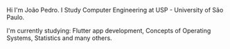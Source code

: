 Hi I'm João Pedro. 
I Study Computer Engineering at USP - University of São Paulo.

I'm currently studying: Flutter app development, Concepts of Operating Systems, Statistics and many others.
<!---
JoaoHardline/JoaoHardline is a ✨ special ✨ repository because its `README.md` (this file) appears on your GitHub profile.
You can click the Preview link to take a look at your changes.
--->
